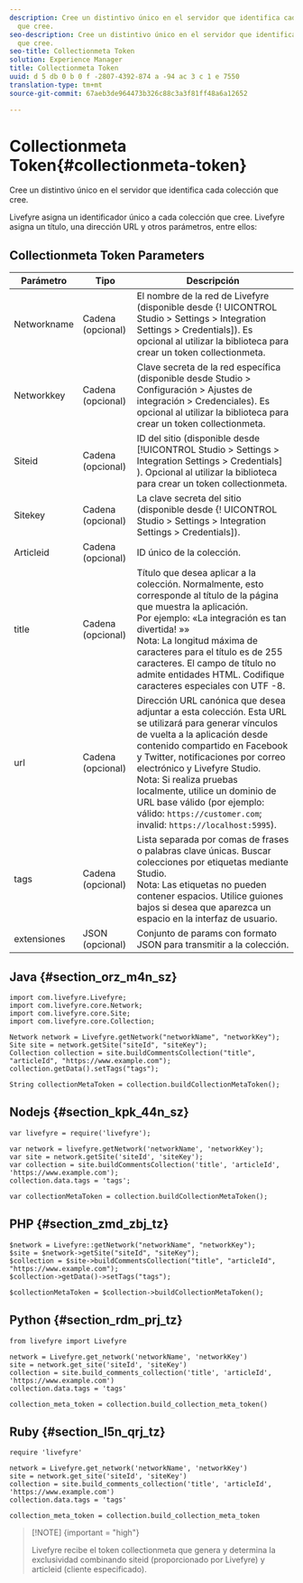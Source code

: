 ```yaml
---
description: Cree un distintivo único en el servidor que identifica cada colección
  que cree.
seo-description: Cree un distintivo único en el servidor que identifica cada colección
  que cree.
seo-title: Collectionmeta Token
solution: Experience Manager
title: Collectionmeta Token
uuid: d 5 db 0 b 0 f -2807-4392-874 a -94 ac 3 c 1 e 7550
translation-type: tm+mt
source-git-commit: 67aeb3de964473b326c88c3a3f81ff48a6a12652

---
```



# Collectionmeta Token{#collectionmeta-token}

Cree un distintivo único en el servidor que identifica cada colección que cree.

Livefyre asigna un identificador único a cada colección que cree. Livefyre asigna un título, una dirección URL y otros parámetros, entre ellos:

## Collectionmeta Token Parameters

| Parámetro | Tipo | Descripción |
|--- |--- |--- |
| Networkname | Cadena (opcional) | El nombre de la red de Livefyre (disponible desde {! UICONTROL Studio > Settings > Integration Settings > Credentials]). Es opcional al utilizar la biblioteca para crear un token collectionmeta. |
| Networkkey | Cadena (opcional) | Clave secreta de la red específica (disponible desde Studio > Configuración > Ajustes de integración > Credenciales). Es opcional al utilizar la biblioteca para crear un token collectionmeta. |
| Siteid | Cadena (opcional) | ID del sitio (disponible desde [!UICONTROL Studio > Settings > Integration Settings > Credentials] ). Opcional al utilizar la biblioteca para crear un token collectionmeta. |
| Sitekey | Cadena (opcional) | La clave secreta del sitio (disponible desde {! UICONTROL Studio > Settings > Integration Settings > Credentials]). |
| Articleid | Cadena (opcional) | ID único de la colección. |
| title | Cadena (opcional) | Título que desea aplicar a la colección. Normalmente, esto corresponde al título de la página que muestra la aplicación. <br>Por ejemplo: «La integración es tan divertida! »» <br>Nota: La longitud máxima de caracteres para el título es de 255 caracteres. El campo de título no admite entidades HTML. Codifique caracteres especiales con UTF -8. |
| url | Cadena (opcional) | Dirección URL canónica que desea adjuntar a esta colección. Esta URL se utilizará para generar vínculos de vuelta a la aplicación desde contenido compartido en Facebook y Twitter, notificaciones por correo electrónico y Livefyre Studio. <br>Nota: Si realiza pruebas localmente, utilice un dominio de URL base válido (por ejemplo: válido: `https://customer.com`; invalid: `https://localhost:5995`). |
| tags | Cadena (opcional) | Lista separada por comas de frases o palabras clave únicas. Buscar colecciones por etiquetas mediante Studio. </br>Nota: Las etiquetas no pueden contener espacios. Utilice guiones bajos si desea que aparezca un espacio en la interfaz de usuario. |
| extensiones | JSON (opcional) | Conjunto de params con formato JSON para transmitir a la colección. |

## Java {#section_orz_m4n_sz}

```
import com.livefyre.Livefyre; 
import com.livefyre.core.Network; 
import com.livefyre.core.Site; 
import com.livefyre.core.Collection; 
  
Network network = Livefyre.getNetwork("networkName", "networkKey"); 
Site site = network.getSite("siteId", "siteKey"); 
Collection collection = site.buildCommentsCollection("title", "articleId", "https://www.example.com"); 
collection.getData().setTags("tags"); 
  
String collectionMetaToken = collection.buildCollectionMetaToken();
```

## Nodejs {#section_kpk_44n_sz}

```
var livefyre = require('livefyre'); 
  
var network = livefyre.getNetwork('networkName', 'networkKey'); 
var site = network.getSite('siteId', 'siteKey'); 
var collection = site.buildCommentsCollection('title', 'articleId', 'https://www.example.com'); 
collection.data.tags = 'tags'; 
  
var collectionMetaToken = collection.buildCollectionMetaToken(); 
```

## PHP {#section_zmd_zbj_tz}

```
$network = Livefyre::getNetwork("networkName", "networkKey"); 
$site = $network->getSite("siteId", "siteKey"); 
$collection = $site->buildCommentsCollection("title", "articleId", "https://www.example.com"); 
$collection->getData()->setTags("tags"); 
  
$collectionMetaToken = $collection->buildCollectionMetaToken();
```

## Python {#section_rdm_prj_tz}

```
from livefyre import Livefyre 
  
network = Livefyre.get_network('networkName', 'networkKey') 
site = network.get_site('siteId', 'siteKey') 
collection = site.build_comments_collection('title', 'articleId', 'https://www.example.com') 
collection.data.tags = 'tags' 
  
collection_meta_token = collection.build_collection_meta_token()
```

## Ruby {#section_l5n_qrj_tz}

```
require 'livefyre' 
  
network = Livefyre.get_network('networkName', 'networkKey') 
site = network.get_site('siteId', 'siteKey') 
collection = site.build_comments_collection('title', 'articleId', 'https://www.example.com') 
collection.data.tags = 'tags' 
  
collection_meta_token = collection.build_collection_meta_token 
```

>[!NOTE] {important = "high"}
>
>Livefyre recibe el token collectionmeta que genera y determina la exclusividad combinando siteid (proporcionado por Livefyre) y articleid (cliente especificado).

